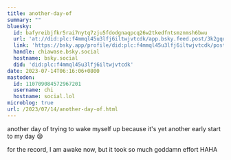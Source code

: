 ```yaml
---
title: another-day-of
summary: ""
bluesky:
  id: bafyreibjfkr5rai7nytq7zju5fdodgnaqpcq26w2tkedfntsmznmsh6bwu
  url: 'at://did:plc:f4mmql45u3lfj6iltwjvtcdk/app.bsky.feed.post/3k2gqqyeezh2b'
  link: 'https://bsky.app/profile/did:plc:f4mmql45u3lfj6iltwjvtcdk/post/3k2gqqyeezh2b'
  handle: chiawase.bsky.social
  hostname: bsky.social
  did: 'did:plc:f4mmql45u3lfj6iltwjvtcdk'
date: 2023-07-14T06:16:06+0800
mastodon:
  id: 110709084572967201
  username: chi
  hostname: social.lol
microblog: true
url: /2023/07/14/another-day-of.html
---
```


another day of trying to wake myself up because it's yet another early start to my day 😪

for the record, I am awake now, but it took so much goddamn effort HAHA
